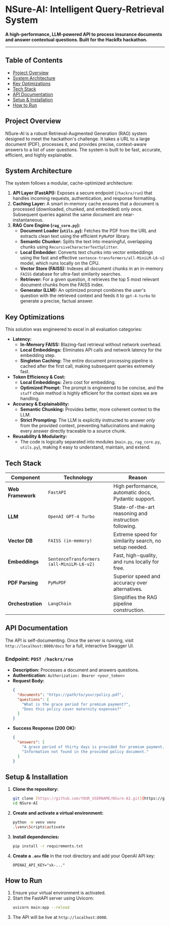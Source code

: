 # NSure-AI: Intelligent Query-Retrieval System

**A high-performance, LLM-powered API to process insurance documents and answer contextual questions. Built for the HackRx hackathon.**

---

## Table of Contents
- [Project Overview](#project-overview)
- [System Architecture](#system-architecture)
- [Key Optimizations](#key-optimizations)
- [Tech Stack](#tech-stack)
- [API Documentation](#api-documentation)
- [Setup & Installation](#setup--installation)
- [How to Run](#how-to-run)

## Project Overview

NSure-AI is a robust Retrieval-Augmented Generation (RAG) system designed to meet the hackathon's challenge. It takes a URL to a large document (PDF), processes it, and provides precise, context-aware answers to a list of user questions. The system is built to be fast, accurate, efficient, and highly explainable.

## System Architecture

The system follows a modular, cache-optimized architecture:

1.  **API Layer (FastAPI):** Exposes a secure endpoint (`/hackrx/run`) that handles incoming requests, authentication, and response formatting.
2.  **Caching Layer:** A smart in-memory cache ensures that a document is processed (downloaded, chunked, and embedded) only once. Subsequent queries against the same document are near-instantaneous.
3.  **RAG Core Engine (`rag_core.py`):**
    * **Document Loader (`utils.py`):** Fetches the PDF from the URL and extracts clean text using the efficient `PyMuPDF` library.
    * **Semantic Chunker:** Splits the text into meaningful, overlapping chunks using `RecursiveCharacterTextSplitter`.
    * **Local Embedder:** Converts text chunks into vector embeddings using the fast and effective `sentence-transformers/all-MiniLM-L6-v2` model, which runs locally on the CPU.
    * **Vector Store (FAISS):** Indexes all document chunks in an in-memory `FAISS` database for ultra-fast similarity searches.
    * **Retriever:** For a given question, it retrieves the top 5 most relevant document chunks from the FAISS index.
    * **Generator (LLM):** An optimized prompt combines the user's question with the retrieved context and feeds it to `gpt-4-turbo` to generate a precise, factual answer.

## Key Optimizations

This solution was engineered to excel in all evaluation categories:

* **Latency:**
    * **In-Memory FAISS:** Blazing-fast retrieval without network overhead.
    * **Local Embeddings:** Eliminates API calls and network latency for the embedding step.
    * **Singleton Caching:** The entire document processing pipeline is cached after the first call, making subsequent queries extremely fast.
* **Token Efficiency & Cost:**
    * **Local Embeddings:** Zero cost for embedding.
    * **Optimized Prompt:** The prompt is engineered to be concise, and the `stuff` chain method is highly efficient for the context sizes we are handling.
* **Accuracy & Explainability:**
    * **Semantic Chunking:** Provides better, more coherent context to the LLM.
    * **Strict Prompting:** The LLM is explicitly instructed to answer *only* from the provided context, preventing hallucinations and making every answer directly traceable to a source chunk.
* **Reusability & Modularity:**
    * The code is logically separated into modules (`main.py`, `rag_core.py`, `utils.py`), making it easy to understand, maintain, and extend.

## Tech Stack

| Component         | Technology                               | Reason                                          |
| ----------------- | ---------------------------------------- | ----------------------------------------------- |
| **Web Framework** | `FastAPI`                                | High performance, automatic docs, Pydantic support. |
| **LLM** | `OpenAI GPT-4 Turbo`                     | State-of-the-art reasoning and instruction following. |
| **Vector DB** | `FAISS (in-memory)`                      | Extreme speed for similarity search, no setup needed. |
| **Embeddings** | `SentenceTransformers (all-MiniLM-L6-v2)`| Fast, high-quality, and runs locally for free.      |
| **PDF Parsing** | `PyMuPDF`                                | Superior speed and accuracy over alternatives.  |
| **Orchestration** | `LangChain`                              | Simplifies the RAG pipeline construction.       |

## API Documentation

The API is self-documenting. Once the server is running, visit `http://localhost:8000/docs` for a full, interactive Swagger UI.

### Endpoint: `POST /hackrx/run`

* **Description:** Processes a document and answers questions.
* **Authentication:** `Authorization: Bearer <your_token>`
* **Request Body:**
    ```json
    {
      "documents": "https://path/to/your/policy.pdf",
      "questions": [
        "What is the grace period for premium payment?",
        "Does this policy cover maternity expenses?"
      ]
    }
    ```
* **Success Response (200 OK):**
    ```json
    {
      "answers": [
        "A grace period of thirty days is provided for premium payment...",
        "Information not found in the provided policy document."
      ]
    }
    ```

## Setup & Installation

1.  **Clone the repository:**
    ```bash
    git clone [https://github.com/YOUR_USERNAME/NSure-AI.git](https://github.com/YOUR_USERNAME/NSure-AI.git)
    cd NSure-AI
    ```

2.  **Create and activate a virtual environment:**
    ```bash
    python -m venv venv
    .\venv\Scripts\activate
    ```

3.  **Install dependencies:**
    ```bash
    pip install -r requirements.txt
    ```

4.  **Create a `.env` file** in the root directory and add your OpenAI API key:
    ```
    OPENAI_API_KEY="sk-..."
    ```

## How to Run

1.  Ensure your virtual environment is activated.
2.  Start the FastAPI server using Uvicorn:
    ```bash
    uvicorn main:app --reload
    ```
3.  The API will be live at `http://localhost:8000`.
